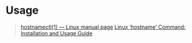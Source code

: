 # Usage

> [hostnamectl(1) — Linux manual page][man_hostnamectl]
> [Linux ‘hostname’ Command: Installation and Usage Guide][install_hostname]

[man_hostnamectl]:<https://www.man7.org/linux/man-pages/man1/hostnamectl.1.html>

[install_hostname]:<https://ioflood.com/blog/install-hostname-command-linux/>
